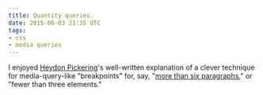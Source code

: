 ```yaml
---
title: Quantity queries.
date: 2015-06-03 21:35 UTC
tags: 
- css
- media queries
---
```

I enjoyed [Heydon Pickering]'s well-written explanation of a
clever technique for media-query-like "breakpoints" for, say,
"[more than six paragraphs][article]," or "fewer than three elements."

[article]: http://alistapart.com/article/quantity-queries-for-css
[Heydon Pickering]: http://www.heydonworks.com/
